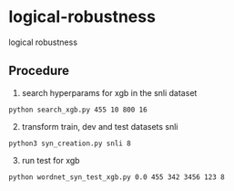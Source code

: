 # logical-robustness
logical robustness


## Procedure

1) search hyperparams for xgb in the snli dataset

`python search_xgb.py 455 10 800 16`

2) transform train, dev and test datasets snli

`python3 syn_creation.py snli 8`

3) run test for xgb

`python wordnet_syn_test_xgb.py 0.0 455 342 3456 123 8`
